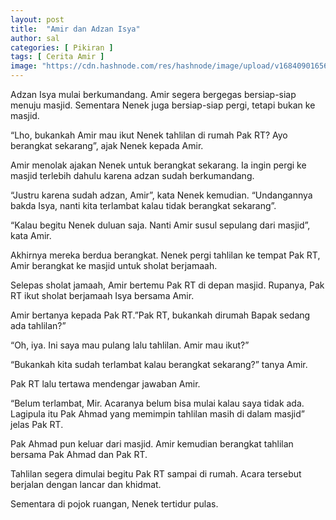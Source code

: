 ```yaml
---
layout: post
title:  "Amir dan Adzan Isya"
author: sal
categories: [ Pikiran ]
tags: [ Cerita Amir ]
image: "https://cdn.hashnode.com/res/hashnode/image/upload/v1684090165685/290ff5f0-979b-48a4-be4f-dcac09883859.webp?w=1600&h=840&fit=crop&crop=entropy&auto=compress,format&format=webp"
---
```

Adzan Isya mulai berkumandang. Amir segera bergegas bersiap-siap menuju masjid. Sementara Nenek juga bersiap-siap pergi, tetapi bukan ke masjid.

“Lho, bukankah Amir mau ikut Nenek tahlilan di rumah Pak RT? Ayo berangkat sekarang”, ajak Nenek kepada Amir.

Amir menolak ajakan Nenek untuk berangkat sekarang. Ia ingin pergi ke masjid terlebih dahulu karena adzan sudah berkumandang.

“Justru karena sudah adzan, Amir”, kata Nenek kemudian. “Undangannya bakda Isya, nanti kita terlambat kalau tidak berangkat sekarang”.

“Kalau begitu Nenek duluan saja. Nanti Amir susul sepulang dari masjid”, kata Amir.

Akhirnya mereka berdua berangkat. Nenek pergi tahlilan ke tempat Pak RT, Amir berangkat ke masjid untuk sholat berjamaah.

Selepas sholat jamaah, Amir bertemu Pak RT di depan masjid. Rupanya, Pak RT ikut sholat berjamaah Isya bersama Amir.

Amir bertanya kepada Pak RT.”Pak RT, bukankah dirumah Bapak sedang ada tahlilan?”

“Oh, iya. Ini saya mau pulang lalu tahlilan. Amir mau ikut?”

“Bukankah kita sudah terlambat kalau berangkat sekarang?” tanya Amir.

Pak RT lalu tertawa mendengar jawaban Amir.

“Belum terlambat, Mir. Acaranya belum bisa mulai kalau saya tidak ada. Lagipula itu Pak Ahmad yang memimpin tahlilan masih di dalam masjid” jelas Pak RT.

Pak Ahmad pun keluar dari masjid. Amir kemudian berangkat tahlilan bersama Pak Ahmad dan Pak RT.

Tahlilan segera dimulai begitu Pak RT sampai di rumah. Acara tersebut berjalan dengan lancar dan khidmat.

Sementara di pojok ruangan, Nenek tertidur pulas.
